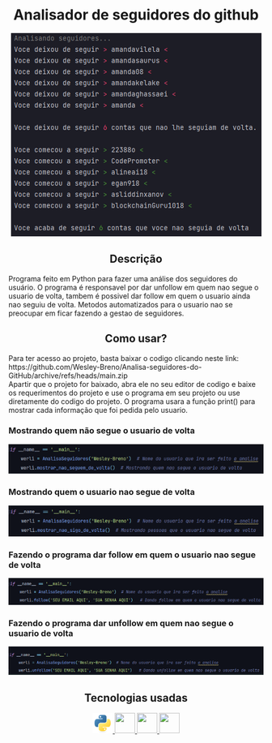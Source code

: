 <h1 align="center">Analisador de seguidores do github</h1>

<p align="center">
  <img src="images_readme/web scraping.png">
</p>

<h2 align="center">Descrição</h2>
<p>
  Programa feito em Python para fazer uma análise dos seguidores do usuário. O programa é responsavel por dar unfollow em quem nao segue o usuario de volta, tambem é
  possivel dar follow em quem o usuario ainda nao seguiu de volta. Metodos automatizados para o usuario nao se preocupar em ficar fazendo a gestao de seguidores.
</p>

<h2 align="center">Como usar?</h2>
<p>
  Para ter acesso ao projeto, basta baixar o codigo clicando neste link: https://github.com/Wesley-Breno/Analisa-seguidores-do-GitHub/archive/refs/heads/main.zip
  <br>Apartir que o projeto for baixado, abra ele no seu editor de codigo e baixe os requerimentos do projeto e use o programa em seu projeto ou use diretamente do codigo do projeto. O programa usara a função print() para mostrar cada informação que foi pedida pelo usuario.
  
  <h3>Mostrando quem não segue o usuario de volta</h3>
  <img src="images_readme/funcao1.png">
  
  <h3>Mostrando quem o usuario nao segue de volta</h3>
  <img src="images_readme/funcao2.png">
  
  <h3>Fazendo o programa dar follow em quem o usuario nao segue de volta</h3>
  <img src="images_readme/funcao3.png">
  
  <h3>Fazendo o programa dar unfollow em quem nao segue o usuario de volta</h3>
  <img src="images_readme/funcao4.png">
</p>

<h2 align="center">Tecnologias usadas</h2>
<p align="center">
  <a href='https://www.python.org/' target='_blank'>
  <img src='https://raw.githubusercontent.com/devicons/devicon/master/icons/python/python-original.svg' width='40' height='40'>
  </a>
  <a href='https://www.selenium.dev/' target='_blank'>
  <img src='https://raw.githubusercontent.com/detain/svg-logos/780f25886640cef088af994181646db2f6b1a3f8/svg/selenium-logo.svg' width='40' height='40'>
  </a>
  <a href='https://requests.readthedocs.io/en/latest/' target='_blank'>
  <img src='https://upload.wikimedia.org/wikipedia/commons/a/aa/Requests_Python_Logo.png' width='40' height='40'>
  </a>
  <a href='https://pypi.org/project/beautifulsoup4/' target='_blank'>
  <img src='https://cdn-ak.f.st-hatena.com/images/fotolife/m/mitsu3204/20180824/20180824013430.jpg' width='40' height='40'>
  </a>
</p>
